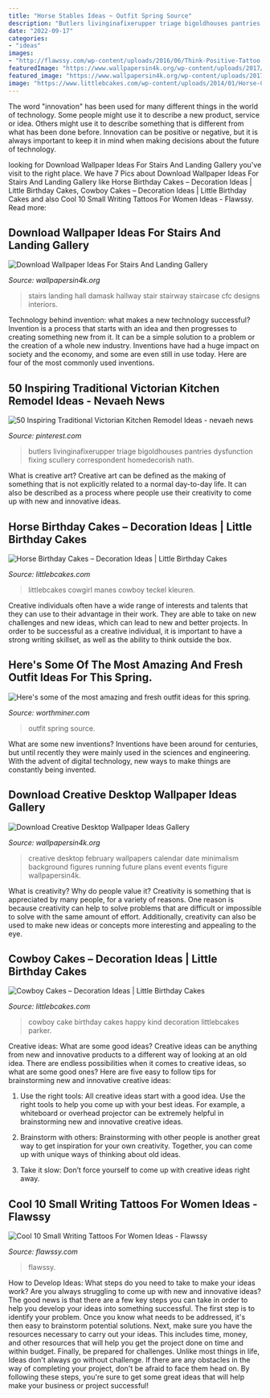 ```yaml
---
title: "Horse Stables Ideas ~ Outfit Spring Source"
description: "Butlers livinginafixerupper triage bigoldhouses pantries dysfunction fixing scullery correspondent homedecorish nath"
date: "2022-09-17"
categories:
- "ideas"
images:
- "http://flawssy.com/wp-content/uploads/2016/06/Think-Positive-Tattoo.jpg"
featuredImage: "https://www.wallpapersin4k.org/wp-content/uploads/2017/04/Wallpaper-Ideas-For-Stairs-And-Landing-20.jpg"
featured_image: "https://www.wallpapersin4k.org/wp-content/uploads/2017/04/Wallpaper-Ideas-For-Stairs-And-Landing-20.jpg"
image: "https://www.littlebcakes.com/wp-content/uploads/2014/01/Horse-Cake-Pops.jpg"
---
```



The word "innovation" has been used for many different things in the world of technology. Some people might use it to describe a new product, service or idea. Others might use it to describe something that is different from what has been done before. Innovation can be positive or negative, but it is always important to keep it in mind when making decisions about the future of technology.

	

		
looking for Download Wallpaper Ideas For Stairs And Landing Gallery you've visit to the right place. We have 7 Pics about Download Wallpaper Ideas For Stairs And Landing Gallery like Horse Birthday Cakes – Decoration Ideas | Little Birthday Cakes, Cowboy Cakes – Decoration Ideas | Little Birthday Cakes and also Cool 10 Small Writing Tattoos For Women Ideas - Flawssy. Read more:
		
    
## Download Wallpaper Ideas For Stairs And Landing Gallery

<img loading=lazy src="https://www.wallpapersin4k.org/wp-content/uploads/2017/04/Wallpaper-Ideas-For-Stairs-And-Landing-20.jpg" onerror="this.onerror=null;this.src='https://tse2.mm.bing.net/th?id=OIP.ydOeC9lf-QrJknA8XuuKygHaKx&amp;pid=15.1';" alt="Download Wallpaper Ideas For Stairs And Landing Gallery">

_Source: wallpapersin4k.org_

>stairs landing hall damask hallway stair stairway staircase cfc designs interiors. 

	

Technology behind invention: what makes a new technology successful?
Invention is a process that starts with an idea and then progresses to creating something new from it. It can be a simple solution to a problem or the creation of a whole new industry. Inventions have had a huge impact on society and the economy, and some are even still in use today. Here are four of the most commonly used inventions.

    
## 50 Inspiring Traditional Victorian Kitchen Remodel Ideas - Nevaeh News

<img loading=lazy src="https://i.pinimg.com/736x/77/6e/3a/776e3a2d296b35e488ce7d8d96932dc9.jpg" onerror="this.onerror=null;this.src='https://tse1.mm.bing.net/th?id=OIP.Q8rSBeGLt34msOMAWwklAQHaJ3&amp;pid=15.1';" alt="50 Inspiring Traditional Victorian Kitchen Remodel Ideas - nevaeh news">

_Source: pinterest.com_

>butlers livinginafixerupper triage bigoldhouses pantries dysfunction fixing scullery correspondent homedecorish nath. 

	

What is creative art?
Creative art can be defined as the making of something that is not explicitly related to a normal day-to-day life. It can also be described as a process where people use their creativity to come up with new and innovative ideas.

    
## Horse Birthday Cakes – Decoration Ideas | Little Birthday Cakes

<img loading=lazy src="https://www.littlebcakes.com/wp-content/uploads/2014/01/Horse-Cake-Pops.jpg" onerror="this.onerror=null;this.src='https://tse2.mm.bing.net/th?id=OIP.x5TUFqM7WEjk0LiGwdBnmQHaJ7&amp;pid=15.1';" alt="Horse Birthday Cakes – Decoration Ideas | Little Birthday Cakes">

_Source: littlebcakes.com_

>littlebcakes cowgirl manes cowboy teckel kleuren. 

	

Creative individuals often have a wide range of interests and talents that they can use to their advantage in their work. They are able to take on new challenges and new ideas, which can lead to new and better projects. In order to be successful as a creative individual, it is important to have a strong writing skillset, as well as the ability to think outside the box.

    
## Here&#039;s Some Of The Most Amazing And Fresh Outfit Ideas For This Spring.

<img loading=lazy src="http://www.worthminer.com/wp-content/uploads/2017/01/25-Cute-Spring-Outfit-Ideas-2017-1.jpg" onerror="this.onerror=null;this.src='https://tse1.mm.bing.net/th?id=OIP.nJ5Pf5o2QGbHuqA2JNqnkwHaLH&amp;pid=15.1';" alt="Here&#039;s some of the most amazing and fresh outfit ideas for this spring.">

_Source: worthminer.com_

>outfit spring source. 

	

What are some new inventions?
Inventions have been around for centuries, but until recently they were mainly used in the sciences and engineering. With the advent of digital technology, new ways to make things are constantly being invented.

    
## Download Creative Desktop Wallpaper Ideas Gallery

<img loading=lazy src="http://www.wallpapersin4k.org/wp-content/uploads/2017/04/Creative-Desktop-Wallpaper-Ideas-25.jpg" onerror="this.onerror=null;this.src='https://tse2.mm.bing.net/th?id=OIP.X-7Rd8LzOoPUlowAI9Sa7wHaEo&amp;pid=15.1';" alt="Download Creative Desktop Wallpaper Ideas Gallery">

_Source: wallpapersin4k.org_

>creative desktop february wallpapers calendar date minimalism background figures running future plans event events figure wallpapersin4k. 

	

What is creativity? Why do people value it?
Creativity is something that is appreciated by many people, for a variety of reasons. One reason is because creativity can help to solve problems that are difficult or impossible to solve with the same amount of effort. Additionally, creativity can also be used to make new ideas or concepts more interesting and appealing to the eye.

    
## Cowboy Cakes – Decoration Ideas | Little Birthday Cakes

<img loading=lazy src="https://www.littlebcakes.com/wp-content/uploads/2014/02/Cowboy-Cake.jpg" onerror="this.onerror=null;this.src='https://tse3.mm.bing.net/th?id=OIP.xTADRv11sYCvkGf27jbytAHaJ4&amp;pid=15.1';" alt="Cowboy Cakes – Decoration Ideas | Little Birthday Cakes">

_Source: littlebcakes.com_

>cowboy cake birthday cakes happy kind decoration littlebcakes parker. 

	

Creative ideas: What are some good ideas?
Creative ideas can be anything from new and innovative products to a different way of looking at an old idea. There are endless possibilities when it comes to creative ideas, so what are some good ones? Here are five easy to follow tips for brainstorming new and innovative creative ideas:
1) Use the right tools: All creative ideas start with a good idea. Use the right tools to help you come up with your best ideas. For example, a whiteboard or overhead projector can be extremely helpful in brainstorming new and innovative creative ideas.

2) Brainstorm with others: Brainstorming with other people is another great way to get inspiration for your own creativity. Together, you can come up with unique ways of thinking about old ideas.

3) Take it slow: Don’t force yourself to come up with creative ideas right away.

    
## Cool 10 Small Writing Tattoos For Women Ideas - Flawssy

<img loading=lazy src="http://flawssy.com/wp-content/uploads/2016/06/Think-Positive-Tattoo.jpg" onerror="this.onerror=null;this.src='https://tse3.mm.bing.net/th?id=OIP.xBG51apWlSOfQ6Jy8r6vyAHaJ4&amp;pid=15.1';" alt="Cool 10 Small Writing Tattoos For Women Ideas - Flawssy">

_Source: flawssy.com_

>flawssy. 

	

How to Develop Ideas: What steps do you need to take to make your ideas work?
Are you always struggling to come up with new and innovative ideas? The good news is that there are a few key steps you can take in order to help you develop your ideas into something successful. The first step is to identify your problem. Once you know what needs to be addressed, it's then easy to brainstorm potential solutions. Next, make sure you have the resources necessary to carry out your ideas. This includes time, money, and other resources that will help you get the project done on time and within budget. Finally, be prepared for challenges. Unlike most things in life, Ideas don't always go without challenge. If there are any obstacles in the way of completing your project, don't be afraid to face them head on. By following these steps, you're sure to get some great ideas that will help make your business or project successful!

